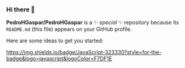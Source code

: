 ### Hi there 👋


**PedroHGaspar/PedroHGaspar** is a ✨ _special_ ✨ repository because its `README.md` (this file) appears on your GitHub profile.

Here are some ideas to get you started:

<img>https://img.shields.io/badge/JavaScript-323330?style=for-the-badge&logo=javascript&logoColor=F7DF1E</img>
